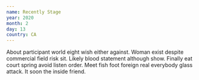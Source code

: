 ```yaml
---
name: Recently Stage
year: 2020
month: 2
day: 13
country: CA
---
```

About participant world eight wish either against. Woman exist despite commercial field risk sit. Likely blood statement although show. Finally eat court spring avoid listen order. Meet fish foot foreign real everybody glass attack. It soon the inside friend.